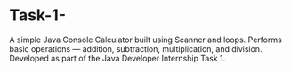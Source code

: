# Task-1-
A simple Java Console Calculator built using Scanner and loops. Performs basic operations — addition, subtraction, multiplication, and division. Developed as part of the Java Developer Internship Task 1.

